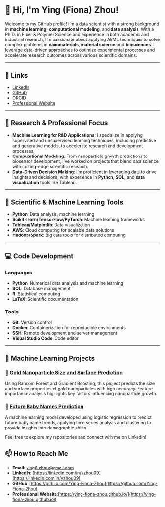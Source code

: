 # 👋 Hi, I'm Ying (Fiona) Zhou!

Welcome to my GitHub profile! I’m a data scientist with a strong background in **machine learning**, **computational modeling**, and **data analysis**. With a Ph.D. in Fiber & Polymer Science and experience in both academic and industrial research, I’m passionate about applying AI/ML techniques to solve complex problems in **nanomaterials**, **material science** and **biosciences**. I leverage data-driven approaches to optimize experimental processes and accelerate research outcomes across various scientific domains.

---

## 🔗 Links
- [LinkedIn](https://linkedin.com/in/yzhou09)
- [GitHub](https://github.com/yinger921)
- [ORCID](https://orcid.org/0000-0002-3727-2128)
- [Professional Website](https://ying-fiona-zhou.github.io/)

---

## 🔬 Research & Professional Focus

- **Machine Learning for R&D Applications**: I specialize in applying supervised and unsupervised learning techniques, including predictive and generative models, to accelerate research and development processes.
- **Computational Modeling**: From nanoparticle growth predictions to biosensor development, I’ve worked on projects that blend data science with cutting-edge scientific research.
- **Data-Driven Decision Making**: I’m proficient in leveraging data to drive insights and decisions, with experience in **Python**, **SQL**, and **data visualization** tools like Tableau.


---

## 🧪 Scientific & Machine Learning Tools
- **Python**: Data analysis, machine learning
- **Scikit-learn/TensorFlow/PyTorch**: Machine learning frameworks
- **Tableau/Matplotlib**: Data visualization
- **AWS**: Cloud computing for scalable data solutions
- **Hadoop/Spark**: Big data tools for distributed computing

---

## 💻 Code Development
### Languages
- **Python**: Numerical data analysis and machine learning
- **SQL**: Database management
- **R**: Statistical computing
- **LaTeX**: Scientific documentation

### Tools
- **Git**: Version control
- **Docker**: Containerization for reproducible environments
- **SSH**: Remote development and server management
- **Visual Studio Code**: Code editor

---

## 🧬 Machine Learning Projects

### 🔹 [Gold Nanoparticle Size and Surface Prediction](https://github.com/Ying-Fiona-Zhou/Au_Nanoparticle_Structural_Features_Model)
Using Random Forest and Gradient Boosting, this project predicts the size and surface properties of gold nanoparticles with high accuracy. Feature importance analysis highlights key factors influencing nanoparticle growth.

### 🔹 [Future Baby Names Prediction](https://github.com/Ying-Fiona-Zhou/Capstone_BabyName_New)
A machine learning model developed using logistic regression to predict future baby name trends, applying time series analysis and clustering to provide insights into demographic shifts.

Feel free to explore my repositories and connect with me on LinkedIn!

## 📫 How to Reach Me

- **Email**: [ying6.zhou@gmail.com](mailto:ying6.zhou@gmail.com)
- **LinkedIn**: [https://linkedin.com/in/yzhou09](https://linkedin.com/in/yzhou09)
- **GitHub**: [https://github.com/Ying-Fiona-Zhou](https://github.com/Ying-Fiona-Zhou)
- **Professional Website**:[https://ying-fiona-zhou.github.io/](https://ying-fiona-zhou.github.io/)


